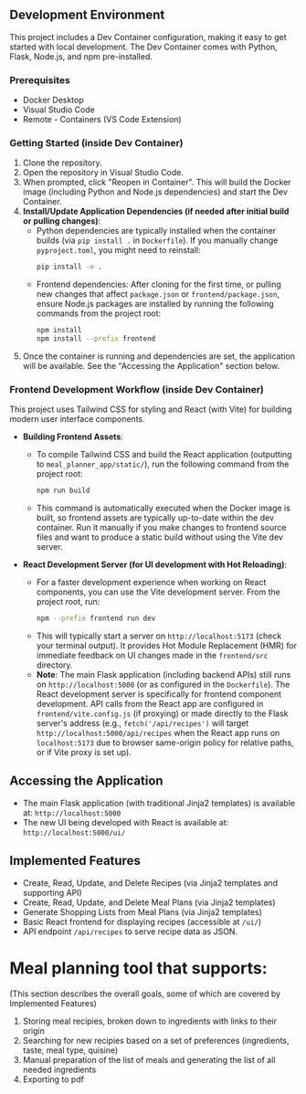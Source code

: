 ## Development Environment

This project includes a Dev Container configuration, making it easy to get started with local development. The Dev Container comes with Python, Flask, Node.js, and npm pre-installed.


### Prerequisites

- Docker Desktop
- Visual Studio Code
- Remote - Containers (VS Code Extension)

### Getting Started (inside Dev Container)

1.  Clone the repository.
2.  Open the repository in Visual Studio Code.
3.  When prompted, click "Reopen in Container". This will build the Docker image (including Python and Node.js dependencies) and start the Dev Container.
4.  **Install/Update Application Dependencies (if needed after initial build or pulling changes)**:
    *   Python dependencies are typically installed when the container builds (via `pip install .` in `Dockerfile`). If you manually change `pyproject.toml`, you might need to reinstall:
        ```bash
        pip install -e .
        ```
    *   Frontend dependencies: After cloning for the first time, or pulling new changes that affect `package.json` or `frontend/package.json`, ensure Node.js packages are installed by running the following commands from the project root:
        ```bash
        npm install
        npm install --prefix frontend
        ```
5.  Once the container is running and dependencies are set, the application will be available. See the "Accessing the Application" section below.


### Frontend Development Workflow (inside Dev Container)

This project uses Tailwind CSS for styling and React (with Vite) for building modern user interface components.

*   **Building Frontend Assets**:
    *   To compile Tailwind CSS and build the React application (outputting to `meal_planner_app/static/`), run the following command from the project root:
        ```bash
        npm run build
        ```
    *   This command is automatically executed when the Docker image is built, so frontend assets are typically up-to-date within the dev container. Run it manually if you make changes to frontend source files and want to produce a static build without using the Vite dev server.

*   **React Development Server (for UI development with Hot Reloading)**:
    *   For a faster development experience when working on React components, you can use the Vite development server. From the project root, run:
        ```bash
        npm --prefix frontend run dev
        ```
    *   This will typically start a server on `http://localhost:5173` (check your terminal output). It provides Hot Module Replacement (HMR) for immediate feedback on UI changes made in the `frontend/src` directory.
    *   **Note**: The main Flask application (including backend APIs) still runs on `http://localhost:5000` (or as configured in the `Dockerfile`). The React development server is specifically for frontend component development. API calls from the React app are configured in `frontend/vite.config.js` (if proxying) or made directly to the Flask server's address (e.g., `fetch('/api/recipes')` will target `http://localhost:5000/api/recipes` when the React app runs on `localhost:5173` due to browser same-origin policy for relative paths, or if Vite proxy is set up).

## Accessing the Application

*   The main Flask application (with traditional Jinja2 templates) is available at: `http://localhost:5000`
*   The new UI being developed with React is available at: `http://localhost:5000/ui/`

## Implemented Features

- Create, Read, Update, and Delete Recipes (via Jinja2 templates and supporting API)
- Create, Read, Update, and Delete Meal Plans (via Jinja2 templates)
- Generate Shopping Lists from Meal Plans (via Jinja2 templates)
- Basic React frontend for displaying recipes (accessible at `/ui/`)
- API endpoint `/api/recipes` to serve recipe data as JSON.

# Meal planning tool that supports:
(This section describes the overall goals, some of which are covered by Implemented Features)
1. Storing meal recipies, broken down to ingredients with links to their origin
2. Searching for new recipies based on a set of preferences (ingredients, taste, meal type, quisine)
3. Manual preparation of the list of meals and generating the list of all needed ingredients
4. Exporting to pdf
